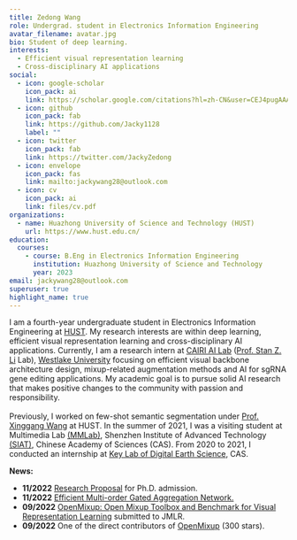 ```yaml
---
title: Zedong Wang
role: Undergrad. student in Electronics Information Engineering
avatar_filename: avatar.jpg
bio: Student of deep learning.
interests:
  - Efficient visual representation learning
  - Cross-disciplinary AI applications
social:
  - icon: google-scholar
    icon_pack: ai
    link: https://scholar.google.com/citations?hl=zh-CN&user=CEJ4pugAAAAJ
  - icon: github
    icon_pack: fab
    link: https://github.com/Jacky1128
    label: ""
  - icon: twitter
    icon_pack: fab
    link: https://twitter.com/JackyZedong
  - icon: envelope
    icon_pack: fas
    link: mailto:jackywang28@outlook.com
  - icon: cv
    icon_pack: ai
    link: files/cv.pdf
organizations:
  - name: Huazhong University of Science and Technology (HUST)
    url: https://www.hust.edu.cn/
education:
  courses:
    - course: B.Eng in Electronics Information Engineering
      institution: Huazhong University of Science and Technology
      year: 2023
email: jackywang28@outlook.com
superuser: true
highlight_name: true
---
```

I am a fourth-year undergraduate student in Electronics Information Engineering at [HUST](http://english.hust.edu.cn/). My research interests are within deep learning, efficient visual representation learning and cross-disciplinary AI applications. Currently, I am a research intern at [CAIRI AI Lab](https://github.com/Westlake-AI) ([Prof. Stan Z. Li](https://scholar.google.com/citations?user=Y-nyLGIAAAAJ&hl=zh-CN&oi=ao) Lab), [Westlake University](https://en.westlake.edu.cn/) focusing on efficient visual backbone architecture design, mixup-related augmentation methods and AI for sgRNA gene editing applications. My academic goal is to pursue solid AI research that makes positive changes to the community with passion and responsibility.\
\
Previously, I worked on few-shot semantic segmentation under [Prof. Xinggang Wang](https://scholar.google.com/citations?hl=zh-CN&user=qNCTLV0AAAAJ) at HUST. In the summer of 2021, I was a visiting student at Multimedia Lab [(MMLab)](http://mmlab.siat.ac.cn/), Shenzhen Institute of Advanced Technology [(SIAT)](https://english.siat.ac.cn/), Chinese Academy of Sciences (CAS). From 2020 to 2021, I conducted an internship at [Key Lab of Digital Earth Science](http://www.digitalearthlab.com.cn/), CAS.

**News:**

* **11/2022**   [Research Proposal](https://zedongwang.netlify.app/post/snacks-details-of-backpropagation/) for Ph.D. admission.
* **11/2022**   [Efficient Multi-order Gated Aggregation Network.](https://arxiv.org/abs/2211.03295)
* **09/2022**   [OpenMixup: Open Mixup Toolbox and Benchmark for Visual Representation Learning](https://arxiv.org/abs/2209.04851) submitted to JMLR.
* **09/2022**   One of the direct contributors of [OpenMixup](https://github.com/Westlake-AI/openmixup) (300 stars).